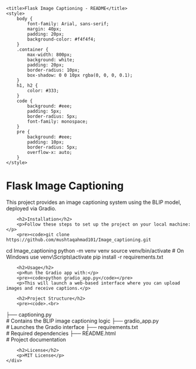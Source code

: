 
    <title>Flask Image Captioning - README</title>
    <style>
        body {
            font-family: Arial, sans-serif;
            margin: 40px;
            padding: 20px;
            background-color: #f4f4f4;
        }
        .container {
            max-width: 800px;
            background: white;
            padding: 20px;
            border-radius: 10px;
            box-shadow: 0 0 10px rgba(0, 0, 0, 0.1);
        }
        h1, h2 {
            color: #333;
        }
        code {
            background: #eee;
            padding: 5px;
            border-radius: 5px;
            font-family: monospace;
        }
        pre {
            background: #eee;
            padding: 10px;
            border-radius: 5px;
            overflow-x: auto;
        }
    </style>
</head>
<body>
    <div class="container">
        <h1>Flask Image Captioning</h1>
        <p>This project provides an image captioning system using the BLIP model, deployed via Gradio.</p>
        
        <h2>Installation</h2>
        <p>Follow these steps to set up the project on your local machine:</p>
        <pre><code>git clone https://github.com/mushtaqahmad101/Image_captioning.git
cd Image_captioning
python -m venv venv
source venv/bin/activate  # On Windows use venv\Scripts\activate
pip install -r requirements.txt</code></pre>
        
        <h2>Usage</h2>
        <p>Run the Gradio app with:</p>
        <pre><code>python gradio_app.py</code></pre>
        <p>This will launch a web-based interface where you can upload images and receive captions.</p>
        
        <h2>Project Structure</h2>
        <pre><code>.<br>
├── captioning.py     <br>  # Contains the BLIP image captioning logic
├── gradio_app.py       <br># Launches the Gradio interface
├── requirements.txt   <br> # Required dependencies
├── README.html         <br># Project documentation</code></pre>
        
        <h2>License</h2>
        <p>MIT License</p>
    </div>
</body>
</html>
